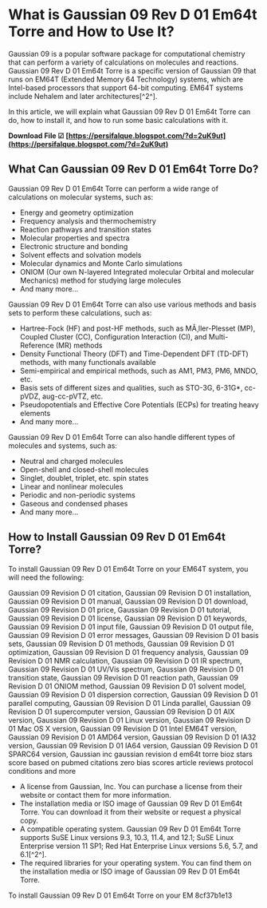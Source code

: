 
 
# What is Gaussian 09 Rev D 01 Em64t Torre and How to Use It?
  
Gaussian 09 is a popular software package for computational chemistry that can perform a variety of calculations on molecules and reactions. Gaussian 09 Rev D 01 Em64t Torre is a specific version of Gaussian 09 that runs on EM64T (Extended Memory 64 Technology) systems, which are Intel-based processors that support 64-bit computing. EM64T systems include Nehalem and later architectures[^2^].
  
In this article, we will explain what Gaussian 09 Rev D 01 Em64t Torre can do, how to install it, and how to run some basic calculations with it.
 
**Download File ☑ [https://persifalque.blogspot.com/?d=2uK9ut](https://persifalque.blogspot.com/?d=2uK9ut)**


  
## What Can Gaussian 09 Rev D 01 Em64t Torre Do?
  
Gaussian 09 Rev D 01 Em64t Torre can perform a wide range of calculations on molecular systems, such as:
  
- Energy and geometry optimization
- Frequency analysis and thermochemistry
- Reaction pathways and transition states
- Molecular properties and spectra
- Electronic structure and bonding
- Solvent effects and solvation models
- Molecular dynamics and Monte Carlo simulations
- ONIOM (Our own N-layered Integrated molecular Orbital and molecular Mechanics) method for studying large molecules
- And many more...

Gaussian 09 Rev D 01 Em64t Torre can also use various methods and basis sets to perform these calculations, such as:

- Hartree-Fock (HF) and post-HF methods, such as MÃ¸ller-Plesset (MP), Coupled Cluster (CC), Configuration Interaction (CI), and Multi-Reference (MR) methods
- Density Functional Theory (DFT) and Time-Dependent DFT (TD-DFT) methods, with many functionals available
- Semi-empirical and empirical methods, such as AM1, PM3, PM6, MNDO, etc.
- Basis sets of different sizes and qualities, such as STO-3G, 6-31G\*, cc-pVDZ, aug-cc-pVTZ, etc.
- Pseudopotentials and Effective Core Potentials (ECPs) for treating heavy elements
- And many more...

Gaussian 09 Rev D 01 Em64t Torre can also handle different types of molecules and systems, such as:

- Neutral and charged molecules
- Open-shell and closed-shell molecules
- Singlet, doublet, triplet, etc. spin states
- Linear and nonlinear molecules
- Periodic and non-periodic systems
- Gaseous and condensed phases
- And many more...

## How to Install Gaussian 09 Rev D 01 Em64t Torre?
  
To install Gaussian 09 Rev D 01 Em64t Torre on your EM64T system, you will need the following:
 
Gaussian 09 Revision D 01 citation,  Gaussian 09 Revision D 01 installation,  Gaussian 09 Revision D 01 manual,  Gaussian 09 Revision D 01 download,  Gaussian 09 Revision D 01 price,  Gaussian 09 Revision D 01 tutorial,  Gaussian 09 Revision D 01 license,  Gaussian 09 Revision D 01 keywords,  Gaussian 09 Revision D 01 input file,  Gaussian 09 Revision D 01 output file,  Gaussian 09 Revision D 01 error messages,  Gaussian 09 Revision D 01 basis sets,  Gaussian 09 Revision D 01 methods,  Gaussian 09 Revision D 01 optimization,  Gaussian 09 Revision D 01 frequency analysis,  Gaussian 09 Revision D 01 NMR calculation,  Gaussian 09 Revision D 01 IR spectrum,  Gaussian 09 Revision D 01 UV/Vis spectrum,  Gaussian 09 Revision D 01 transition state,  Gaussian 09 Revision D 01 reaction path,  Gaussian 09 Revision D 01 ONIOM method,  Gaussian 09 Revision D 01 solvent model,  Gaussian 09 Revision D 01 dispersion correction,  Gaussian 09 Revision D 01 parallel computing,  Gaussian 09 Revision D 01 Linda parallel,  Gaussian 09 Revision D 01 supercomputer version,  Gaussian 09 Revision D 01 AIX version,  Gaussian 09 Revision D 01 Linux version,  Gaussian 09 Revision D 01 Mac OS X version,  Gaussian 09 Revision D 01 Intel EM64T version,  Gaussian 09 Revision D 01 AMD64 version,  Gaussian 09 Revision D 01 IA32 version,  Gaussian 09 Revision D 01 IA64 version,  Gaussian 09 Revision D 01 SPARC64 version,  Gaussian inc gaussian revision d em64t torre bioz stars score based on pubmed citations zero bias scores article reviews protocol conditions and more

- A license from Gaussian, Inc. You can purchase a license from their website or contact them for more information.
- The installation media or ISO image of Gaussian 09 Rev D 01 Em64t Torre. You can download it from their website or request a physical copy.
- A compatible operating system. Gaussian 09 Rev D 01 Em64t Torre supports SuSE Linux versions 9.3, 10.3, 11.4, and 12.1; SuSE Linux Enterprise version 11 SP1; Red Hat Enterprise Linux versions 5.6, 5.7, and 6.1[^2^].
- The required libraries for your operating system. You can find them on the installation media or ISO image of Gaussian 09 Rev D 01 Em64t Torre.

To install Gaussian 09 Rev D 01 Em64t Torre on your EM
 8cf37b1e13
 
